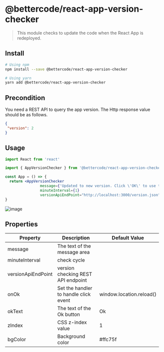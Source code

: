 # @bettercode/react-app-version-checker

> This module checks to update the code when the React App is redeployed.

## Install

```bash
# Using npm
npm install --save @bettercode/react-app-version-checker

# Using yarn
yarn add @bettercode/react-app-version-checker
```
## Precondition
You need a REST API to query the app version.
The Http response value should be as follows.
```json
{
 "version": 2
}
```

## Usage
```jsx
import React from 'react'

import { AppVersionChecker } from '@bettercode/react-app-version-checker'

const App = () => {
  return <AppVersionChecker
                message={'Updated to new version. Click \'OK\' to use the latest version.'}
                minuteInterval={1}
                versionApiEndPoint="http://localhost:3000/version.json"/>
}
```

![image](https://user-images.githubusercontent.com/16472109/188525610-b536d516-faa4-4a7e-8923-0196413e7707.png)

## Properties
| Property           | Description                           | Default Value            |
|--------------------|---------------------------------------|--------------------------|
| message            | The text of the message area          |                          |
| minuteInterval     | check cycle                           |                          |
| versionApiEndPoint | version checking REST API endpoint    |                          |
| onOk               | Set the handler to handle click event | window.location.reload() |
| okText             | The text of the Ok button             | Ok                       |
| zIndex             | CSS z-index value                     | 1                        |
| bgColor            | Background color                      | #ffc75f                  |
